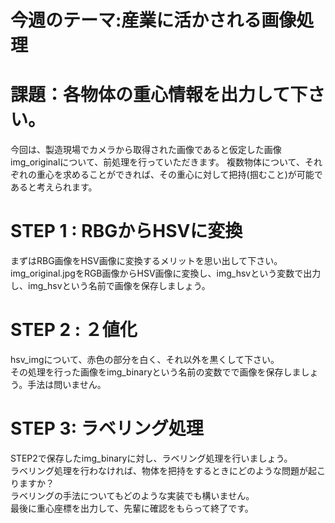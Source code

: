 # 今週のテーマ:産業に活かされる画像処理

# 課題：各物体の重心情報を出力して下さい。
今回は、製造現場でカメラから取得された画像であると仮定した画像img_originalについて、前処理を行っていただきます。
複数物体について、それぞれの重心を求めることができれば、その重心に対して把持(掴むこと)が可能であると考えられます。

# STEP 1 : RBGからHSVに変換
まずはRBG画像をHSV画像に変換するメリットを思い出して下さい。
img_original.jpgをRGB画像からHSV画像に変換し、img_hsvという変数で出力し、img_hsvという名前で画像を保存しましょう。

# STEP 2 : ２値化
hsv_imgについて、赤色の部分を白く、それ以外を黒くして下さい。<br>その処理を行った画像をimg_binaryという名前の変数でで画像を保存しましょう。手法は問いません。

# STEP 3: ラベリング処理
STEP2で保存したimg_binaryに対し、ラベリング処理を行いましょう。
<br>ラベリング処理を行わなければ、物体を把持をするときにどのような問題が起こりますか？
<br>ラベリングの手法についてもどのような実装でも構いません。
<br>最後に重心座標を出力して、先輩に確認をもらって終了です。

